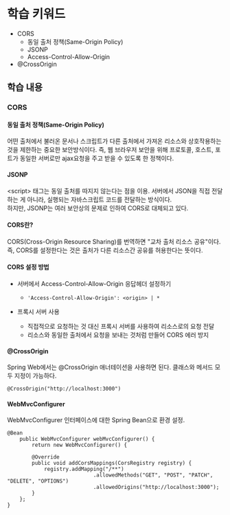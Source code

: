 # 학습 키워드

- CORS
  - 동일 출처 정책(Same-Origin Policy)
  - JSONP
  - Access-Control-Allow-Origin
- @CrossOrigin

## 학습 내용

### CORS

#### 동일 출처 정책(Same-Origin Policy)

어떤 출처에서 불러온 문서나 스크립트가 다른 출처에서 가져온 리소스와 상호작용하는 것을 제한하는 중요한 보안방식이다. 즉, 웹 브라우저 보안을 위해 프로토콜, 호스트, 포트가 동일한 서버로만 ajax요청을 주고 받을 수 있도록 한 정책이다.

#### JSONP

\<script> 태그는 동일 출처를 따지지 않는다는 점을 이용. 서버에서 JSON을 직접 전달하는 게 아니라, 실행되는 자바스크립트 코드를 전달하는 방식이다.   
하지만, JSONP는 여러 보안상의 문제로 인하여 CORS로 대체되고 있다.

#### CORS란?

CORS(Cross-Origin Resource Sharing)를 번역하면 "교차 출처 리소스 공유"이다. 즉, CORS를 설정한다는 것은 출처가 다른 리소스간 공유를 허용한다는 뜻이다.

#### CORS 설정 방법

- 서버에서 Access-Control-Allow-Origin 응답헤더 설정하기
  - ```'Access-Control-Allow-Origin': <origin> | *```

- 프록시 서버 사용
  - 직접적으로 요청하는 것 대신 프록시 서버를 사용하여 리소스로의 요청 전달
  - 리소스와 동일한 출처에서 요청을 보내는 것처럼 만들어 CORS 에러 방지

#### @CrossOrigin

Spring Web에서는 @CrossOrigin 애너테이션을 사용하면 된다. 클래스와 메서드 모두 지정이 가능하다.

```
@CrossOrigin("http://localhost:3000")
```

#### WebMvcConfigurer

WebMvcConfigurer 인터페이스에 대한 Spring Bean으로 환경 설정.

```
@Bean
	public WebMvcConfigurer webMvcConfigurer() {
		return new WebMvcConfigurer() {
		
		@Override
		public void addCorsMappings(CorsRegistry registry) {
			registry.addMapping("/**")
							.allowedMethods("GET", "POST", "PATCH", "DELETE", "OPTIONS")
							.allowedOrigins("http://localhost:3000");
		}
	};
}
```
